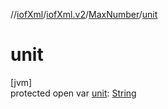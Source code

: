 //[iofXml](../../../index.md)/[iofXml.v2](../index.md)/[MaxNumber](index.md)/[unit](unit.md)

# unit

[jvm]\
protected open var [unit](unit.md): [String](https://docs.oracle.com/javase/8/docs/api/java/lang/String.html)
